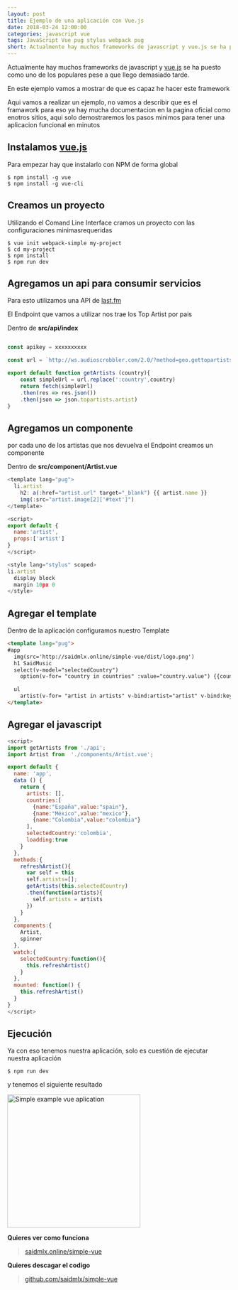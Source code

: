 ```yaml
---
layout: post
title: Ejemplo de una aplicación con Vue.js
date: 2018-03-24 12:00:00 
categories: javascript vue
tags: JavaScript Vue pug stylus webpack pug
short: Actualmente hay muchos frameworks de javascript y vue.js se ha puesto como uno de los populares pese a que llego demasiado tarde. En este ejemplo vamos a mostrar de que es capaz he hacer este framework
---
```


Actualmente hay muchos frameworks de javascript y  [vue.js](https://vuejs.org) se ha puesto como uno de los populares pese a que llego demasiado tarde.

En este ejemplo vamos a mostrar de que es capaz he hacer este framework

Aqui vamos a realizar un ejemplo, no vamos a describir que es el framawork para eso ya hay mucha documentacion en la pagina oficial como enotros sitios, aqui solo demostraremos los pasos minimos para tener una aplicacion funcional en minutos

## Instalamos [vue.js](https://vuejs.org)

Para empezar hay que instalarlo con NPM de forma global
```terminal
$ npm install -g vue
$ npm install -g vue-cli
````
## Creamos un proyecto
Utilizando el Comand Line Interface cramos un proyecto con las configuraciones minimasrequeridas
```terminal
$ vue init webpack-simple my-project
$ cd my-project
$ npm install
$ npm run dev
```

## Agregamos un **api** para consumir servicios

Para esto utilizamos una API de [last.fm](https://www.last.fm/api)

El Endpoint que vamos a utilizar nos trae los Top Artist por pais

Dentro de **src/api/index**

```javascript

const apikey = xxxxxxxxxx

const url = `http://ws.audioscrobbler.com/2.0/?method=geo.gettopartists&country=:country&api_key=${apikey}&format=json`

export default function getArtists (country){
    const simpleUrl = url.replace(':country',country) 
    return fetch(simpleUrl)
    .then(res => res.json())
    .then(json => json.topartists.artist)
}
``` 

## Agregamos un componente 

por cada uno de los artistas que nos devuelva el Endpoint creamos un componente

Dentro de **src/component/Artist.vue**
```javascript
<template lang="pug">
  li.artist
    h2: a(:href="artist.url" target="_blank") {{ artist.name }}
    img(:src="artist.image[2]['#text']")
</template>

<script>
export default {
  name:'artist',
  props:['artist']
}
</script>

<style lang="stylus" scoped>
li.artist
  display block
  margin 10px 0
</style>
```

## Agregar el template
Dentro de la aplicación configuramos nuestro Template

```html
<template lang="pug">
#app
  img(src='http://saidmlx.online/simple-vue/dist/logo.png')
  h1 SaidMusic
  select(v-model="selectedCountry")
    option(v-for= "country in countries" :value="country.value") {{country.name}}

  ul
    artist(v-for= "artist in artists" v-bind:artist="artist" v-bind:key="artist.mbid") {{artist.name}}
</template>
```

## Agregar el javascript

```javascript
<script>
import getArtists from './api';
import Artist from  './components/Artist.vue';

export default {
  name: 'app',
  data () {
    return {
      artists: [],
      countries:[
        {name:"España",value:"spain"},
        {name:"México",value:"mexico"},
        {name:"Colombia",value:"colombia"}
      ],
      selectedCountry:'colombia',
      loadding:true
    }
  },
  methods:{
    refreshArtist(){
      var self = this
      self.artists=[];
      getArtists(this.selectedCountry)
      .then(function(artists){
        self.artists = artists
      })
    }
  },
  components:{
    Artist,
    spinner
  },
  watch:{
    selectedCountry:function(){
      this.refreshArtist()
    }
  },
  mounted: function() {
    this.refreshArtist()
  }
}
</script>
```

## Ejecución

Ya con eso tenemos nuestra aplicación, solo es cuestión de ejecutar nuestra aplicación

```terminal
$ npm run dev
```
y tenemos el siguiente resultado

<div class="text-center">
  <img src="{{ site.url }}/assets/images/2018-03-24-aprendiendo-vue/simple-vue.gif" class="rounded img-thumbnail post-img-center" style="width: 300px; height: 300px;" alt="Simple example vue aplication">
</div>

**Quieres ver como funciona**
>[saidmlx.online/simple-vue](http://saidmlx.online/simple-vue/)

**Quieres descagar el codigo**
>[github.com/saidmlx/simple-vue](https://github.com/saidmlx/simple-vue)









